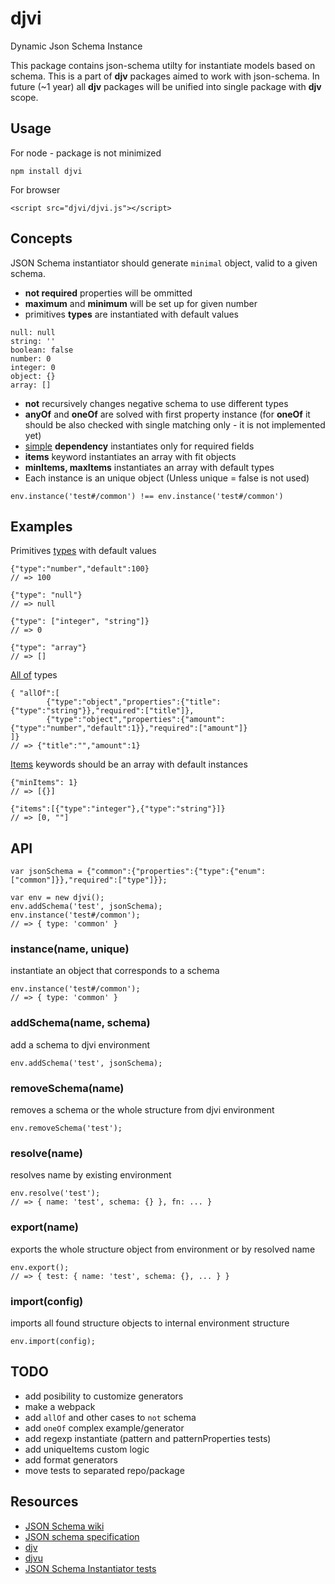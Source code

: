 # djvi

Dynamic Json Schema Instance

This package contains json-schema utilty for instantiate models based on schema.
This is a part of **djv** packages aimed to work with json-schema. In future (~1 year) all **djv** packages will be unified into single package with **djv** scope.

## Usage

For node - package is not minimized

```
npm install djvi
```

For browser

```
<script src="djvi/djvi.js"></script>
```

## Concepts

JSON Schema instantiator should generate `minimal` object, valid to a given schema.

- **not required** properties will be ommitted
- **maximum** and **minimum** will be set up for given number
- primitives **types** are instantiated with default values
```
null: null
string: ''
boolean: false
number: 0
integer: 0
object: {}
array: []
```
- **not** recursively changes negative schema to use different types
- **anyOf** and **oneOf** are solved with first property instance (for **oneOf** it should be also checked with single matching only - it is not implemented yet)
- [simple](http://tools.ietf.org/html/draft-zyp-json-schema-03#section-5.8) **dependency** instantiates only for required fields
- **items** keyword instantiates an array with fit objects
- **minItems, maxItems** instantiates an array with default types
- Each instance is an unique object (Unless unique = false is not used)
```
env.instance('test#/common') !== env.instance('test#/common')
```

## Examples

Primitives [types](https://github.com/json-schema/json-schema/wiki/Type) with default values

```
{"type":"number","default":100}
// => 100

{"type": "null"}
// => null

{"type": ["integer", "string"]}
// => 0

{"type": "array"}
// => []
```

[All of](https://github.com/json-schema/json-schema/wiki/anyOf,-allOf,-oneOf,-not#allof) types
```
{ "allOf":[
        {"type":"object","properties":{"title":{"type":"string"}},"required":["title"]},
        {"type":"object","properties":{"amount":{"type":"number","default":1}},"required":["amount"]}
]}
// => {"title":"","amount":1}
```

[Items](https://github.com/json-schema/json-schema/wiki/additionalItems-and-items) keywords should be an array with default instances
```
{"minItems": 1}
// => [{}]

{"items":[{"type":"integer"},{"type":"string"}]}
// => [0, ""]
```

## API

```
var jsonSchema = {"common":{"properties":{"type":{"enum":["common"]}},"required":["type"]}};

var env = new djvi();
env.addSchema('test', jsonSchema);
env.instance('test#/common');
// => { type: 'common' }
```

### instance(name, unique)

instantiate an object that corresponds to a schema
```
env.instance('test#/common');
// => { type: 'common' }
```

### addSchema(name, schema)

add a schema to djvi environment

```
env.addSchema('test', jsonSchema);
```

### removeSchema(name)

removes a schema or the whole structure from djvi environment

```
env.removeSchema('test');
```

### resolve(name)

resolves name by existing environment

```
env.resolve('test');
// => { name: 'test', schema: {} }, fn: ... }
```

### export(name)

exports the whole structure object from environment or by resolved name

```
env.export();
// => { test: { name: 'test', schema: {}, ... } }
```

### import(config)

imports all found structure objects to internal environment structure

```
env.import(config);
```

## TODO

- add posibility to customize generators
- make a webpack
- add `allOf` and other cases to `not` schema
- add `oneOf` complex example/generator
- add regexp instantiate (pattern and patternProperties tests)
- add uniqueItems custom logic
- add format generators
- move tests to separated repo/package

## Resources

- [JSON Schema wiki](https://github.com/json-schema/json-schema/wiki)
- [JSON schema specification](tools.ietf.org/html/draft-zyp-json-schema-04)
- [djv](https://github.com/korzio/djv)
- [djvu](https://github.com/korzio/djvu)
- [JSON Schema Instantiator tests](https://github.com/tomarad/JSON-Schema-Instantiator/blob/master/tests/tests.js)

